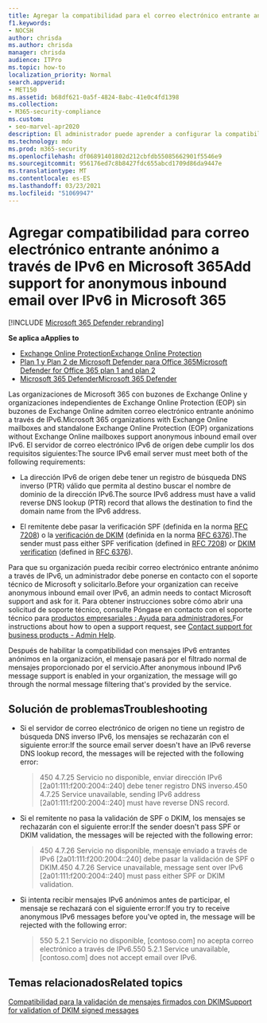 ```yaml
---
title: Agregar la compatibilidad para el correo electrónico entrante anónimo a través de IPv6
f1.keywords:
- NOCSH
author: chrisda
ms.author: chrisda
manager: chrisda
audience: ITPro
ms.topic: how-to
localization_priority: Normal
search.appverid:
- MET150
ms.assetid: b68df621-0a5f-4824-8abc-41e0c4fd1398
ms.collection:
- M365-security-compliance
ms.custom:
- seo-marvel-apr2020
description: El administrador puede aprender a configurar la compatibilidad con el correo electrónico entrante anónimo de orígenes IPv6 en Exchange Online y Exchange Online Protection.
ms.technology: mdo
ms.prod: m365-security
ms.openlocfilehash: df06891401802d212cbfdb55085662901f5546e9
ms.sourcegitcommit: 956176ed7c8b8427fdc655abcd1709d86da9447e
ms.translationtype: MT
ms.contentlocale: es-ES
ms.lasthandoff: 03/23/2021
ms.locfileid: "51069947"
---
```

# <a name="add-support-for-anonymous-inbound-email-over-ipv6-in-microsoft-365"></a><span data-ttu-id="1837e-103">Agregar compatibilidad para correo electrónico entrante anónimo a través de IPv6 en Microsoft 365</span><span class="sxs-lookup"><span data-stu-id="1837e-103">Add support for anonymous inbound email over IPv6 in Microsoft 365</span></span>

[!INCLUDE [Microsoft 365 Defender rebranding](../includes/microsoft-defender-for-office.md)]

<span data-ttu-id="1837e-104">**Se aplica a**</span><span class="sxs-lookup"><span data-stu-id="1837e-104">**Applies to**</span></span>
- [<span data-ttu-id="1837e-105">Exchange Online Protection</span><span class="sxs-lookup"><span data-stu-id="1837e-105">Exchange Online Protection</span></span>](exchange-online-protection-overview.md)
- [<span data-ttu-id="1837e-106">Plan 1 y Plan 2 de Microsoft Defender para Office 365</span><span class="sxs-lookup"><span data-stu-id="1837e-106">Microsoft Defender for Office 365 plan 1 and plan 2</span></span>](defender-for-office-365.md)
- [<span data-ttu-id="1837e-107">Microsoft 365 Defender</span><span class="sxs-lookup"><span data-stu-id="1837e-107">Microsoft 365 Defender</span></span>](../defender/microsoft-365-defender.md)

<span data-ttu-id="1837e-108">Las organizaciones de Microsoft 365 con buzones de Exchange Online y organizaciones independientes de Exchange Online Protection (EOP) sin buzones de Exchange Online admiten correo electrónico entrante anónimo a través de IPv6.</span><span class="sxs-lookup"><span data-stu-id="1837e-108">Microsoft 365 organizations with Exchange Online mailboxes and standalone Exchange Online Protection (EOP) organizations without Exchange Online mailboxes support anonymous inbound email over IPv6.</span></span> <span data-ttu-id="1837e-109">El servidor de correo electrónico IPv6 de origen debe cumplir los dos requisitos siguientes:</span><span class="sxs-lookup"><span data-stu-id="1837e-109">The source IPv6 email server must meet both of the following requirements:</span></span>

- <span data-ttu-id="1837e-110">La dirección IPv6 de origen debe tener un registro de búsqueda DNS inverso (PTR) válido que permita al destino buscar el nombre de dominio de la dirección IPv6.</span><span class="sxs-lookup"><span data-stu-id="1837e-110">The source IPv6 address must have a valid reverse DNS lookup (PTR) record that allows the destination to find the domain name from the IPv6 address.</span></span>

- <span data-ttu-id="1837e-111">El remitente debe pasar la verificación SPF (definida en la norma [RFC 7208](https://tools.ietf.org/html/rfc7208)) o la [verificación de DKIM](http://dkim.org/) (definida en la norma [RFC 6376](https://www.rfc-editor.org/rfc/rfc6376.txt)).</span><span class="sxs-lookup"><span data-stu-id="1837e-111">The sender must pass either SPF verification (defined in [RFC 7208](https://tools.ietf.org/html/rfc7208)) or [DKIM verification](http://dkim.org/) (defined in [RFC 6376](https://www.rfc-editor.org/rfc/rfc6376.txt)).</span></span>

<span data-ttu-id="1837e-112">Para que su organización pueda recibir correo electrónico entrante anónimo a través de IPv6, un administrador debe ponerse en contacto con el soporte técnico de Microsoft y solicitarlo.</span><span class="sxs-lookup"><span data-stu-id="1837e-112">Before your organization can receive anonymous inbound email over IPv6, an admin needs to contact Microsoft support and ask for it.</span></span> <span data-ttu-id="1837e-113">Para obtener instrucciones sobre cómo abrir una solicitud de soporte técnico, consulte Póngase en contacto con el soporte técnico para [productos empresariales : Ayuda para administradores.](../../admin/contact-support-for-business-products.md)</span><span class="sxs-lookup"><span data-stu-id="1837e-113">For instructions about how to open a support request, see [Contact support for business products - Admin Help](../../admin/contact-support-for-business-products.md).</span></span>

<span data-ttu-id="1837e-114">Después de habilitar la compatibilidad con mensajes IPv6 entrantes anónimos en la organización, el mensaje pasará por el filtrado normal de mensajes proporcionado por el servicio.</span><span class="sxs-lookup"><span data-stu-id="1837e-114">After anonymous inbound IPv6 message support is enabled in your organization, the message will go through the normal message filtering that's provided by the service.</span></span>

## <a name="troubleshooting"></a><span data-ttu-id="1837e-115">Solución de problemas</span><span class="sxs-lookup"><span data-stu-id="1837e-115">Troubleshooting</span></span>

- <span data-ttu-id="1837e-116">Si el servidor de correo electrónico de origen no tiene un registro de búsqueda DNS inverso IPv6, los mensajes se rechazarán con el siguiente error:</span><span class="sxs-lookup"><span data-stu-id="1837e-116">If the source email server doesn't have an IPv6 reverse DNS lookup record, the messages will be rejected with the following error:</span></span>

  > <span data-ttu-id="1837e-117">450 4.7.25 Servicio no disponible, enviar dirección IPv6 [2a01:111:f200:2004::240] debe tener registro DNS inverso.</span><span class="sxs-lookup"><span data-stu-id="1837e-117">450 4.7.25 Service unavailable, sending IPv6 address [2a01:111:f200:2004::240] must have reverse DNS record.</span></span>

- <span data-ttu-id="1837e-118">Si el remitente no pasa la validación de SPF o DKIM, los mensajes se rechazarán con el siguiente error:</span><span class="sxs-lookup"><span data-stu-id="1837e-118">If the sender doesn't pass SPF or DKIM validation, the messages will be rejected with the following error:</span></span>

  > <span data-ttu-id="1837e-119">450 4.7.26 Servicio no disponible, mensaje enviado a través de IPv6 [2a01:111:f200:2004::240] debe pasar la validación de SPF o DKIM.</span><span class="sxs-lookup"><span data-stu-id="1837e-119">450 4.7.26 Service unavailable, message sent over IPv6 [2a01:111:f200:2004::240] must pass either SPF or DKIM validation.</span></span>

- <span data-ttu-id="1837e-120">Si intenta recibir mensajes IPv6 anónimos antes de participar, el mensaje se rechazará con el siguiente error:</span><span class="sxs-lookup"><span data-stu-id="1837e-120">If you try to receive anonymous IPv6 messages before you've opted in, the message will be rejected with the following error:</span></span>

  > <span data-ttu-id="1837e-121">550 5.2.1 Servicio no disponible, [contoso.com] no acepta correo electrónico a través de IPv6.</span><span class="sxs-lookup"><span data-stu-id="1837e-121">550 5.2.1 Service unavailable, [contoso.com] does not accept email over IPv6.</span></span>

## <a name="related-topics"></a><span data-ttu-id="1837e-122">Temas relacionados</span><span class="sxs-lookup"><span data-stu-id="1837e-122">Related topics</span></span>

[<span data-ttu-id="1837e-123">Compatibilidad para la validación de mensajes firmados con DKIM</span><span class="sxs-lookup"><span data-stu-id="1837e-123">Support for validation of DKIM signed messages</span></span>](support-for-validation-of-dkim-signed-messages.md)

